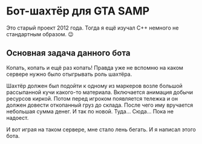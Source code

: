 # Бот-шахтёр для GTA SAMP

Это старый проект 2012 года. Тогда я ещё изучал C++ немного не стандартным образом. 😉

## Основная задача данного бота
Копать, копать и ещё раз копать! Правда уже не вспомню на каком сервере нужно было отыгрывать роль шахтёра.

Шахтёр должен был подойти к одному из маркеров возле большой рассыпанной кучи какого-то материала. Включается анимация добычи ресурсов киркой. Потом перед игроком появляется тележка и он должен довести откопанный груз до склада. После чего иму вручается небольшая сумма денег. И так по новой. Туда... Сюда... Пока не надоест.

И вот играя на таком сервере, мне стало лень бегать. И я написал этого бота.